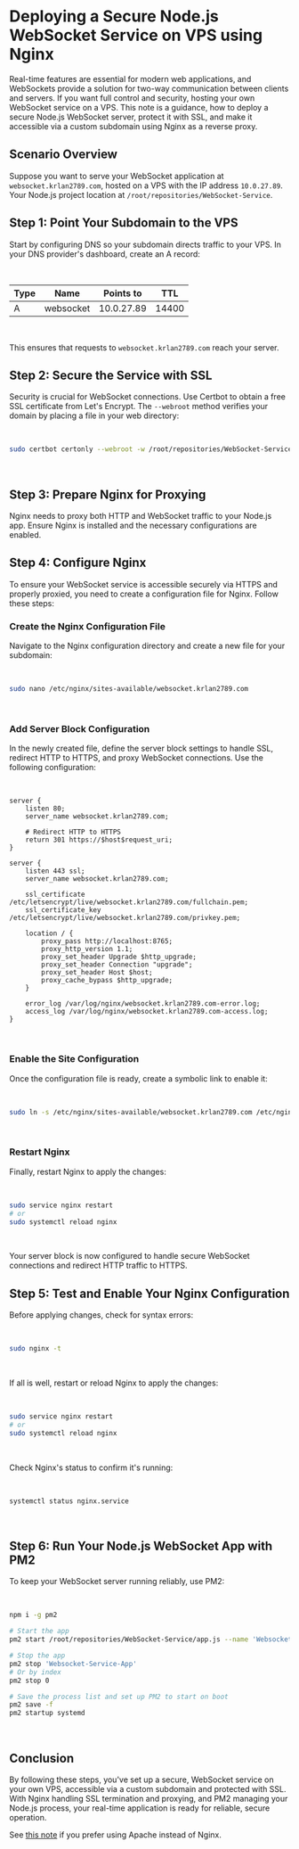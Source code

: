 # Deploying a Secure Node.js WebSocket Service on VPS using Nginx

Real-time features are essential for modern web applications, and WebSockets provide a solution for two-way communication between clients and servers. If you want full control and security, hosting your own WebSocket service on a VPS. This note is a guidance, how to deploy a secure Node.js WebSocket server, protect it with SSL, and make it accessible via a custom subdomain using Nginx as a reverse proxy.

## **Scenario Overview**

Suppose you want to serve your WebSocket application at `websocket.krlan2789.com`, hosted on a VPS with the IP address `10.0.27.89`. Your Node.js project location at `/root/repositories/WebSocket-Service`.

## **Step 1: Point Your Subdomain to the VPS**

Start by configuring DNS so your subdomain directs traffic to your VPS. In your DNS provider's dashboard, create an A record:

<br/>

| Type | Name      | Points to  | TTL   |
| ---- | --------- | ---------- | ----- |
| A    | websocket | 10.0.27.89 | 14400 |

<br/>

This ensures that requests to `websocket.krlan2789.com` reach your server.

## **Step 2: Secure the Service with SSL**

Security is crucial for WebSocket connections. Use Certbot to obtain a free SSL certificate from Let's Encrypt. The `--webroot` method verifies your domain by placing a file in your web directory:

<br/>

```bash
sudo certbot certonly --webroot -w /root/repositories/WebSocket-Service -d websocket.krlan2789.com
```

<br/>

## **Step 3: Prepare Nginx for Proxying**

Nginx needs to proxy both HTTP and WebSocket traffic to your Node.js app. Ensure Nginx is installed and the necessary configurations are enabled.

## **Step 4: Configure Nginx**

To ensure your WebSocket service is accessible securely via HTTPS and properly proxied, you need to create a configuration file for Nginx. Follow these steps:

### **Create the Nginx Configuration File**

Navigate to the Nginx configuration directory and create a new file for your subdomain:

<br/>

```bash
sudo nano /etc/nginx/sites-available/websocket.krlan2789.com
```

<br/>

### **Add Server Block Configuration**

In the newly created file, define the server block settings to handle SSL, redirect HTTP to HTTPS, and proxy WebSocket connections. Use the following configuration:

<br/>

```nginx
server {
    listen 80;
    server_name websocket.krlan2789.com;

    # Redirect HTTP to HTTPS
    return 301 https://$host$request_uri;
}

server {
    listen 443 ssl;
    server_name websocket.krlan2789.com;

    ssl_certificate /etc/letsencrypt/live/websocket.krlan2789.com/fullchain.pem;
    ssl_certificate_key /etc/letsencrypt/live/websocket.krlan2789.com/privkey.pem;

    location / {
        proxy_pass http://localhost:8765;
        proxy_http_version 1.1;
        proxy_set_header Upgrade $http_upgrade;
        proxy_set_header Connection "upgrade";
        proxy_set_header Host $host;
        proxy_cache_bypass $http_upgrade;
    }

    error_log /var/log/nginx/websocket.krlan2789.com-error.log;
    access_log /var/log/nginx/websocket.krlan2789.com-access.log;
}
```

<br/>

### **Enable the Site Configuration**

Once the configuration file is ready, create a symbolic link to enable it:

<br/>

```bash
sudo ln -s /etc/nginx/sites-available/websocket.krlan2789.com /etc/nginx/sites-enabled/
```

<br/>

### **Restart Nginx**

Finally, restart Nginx to apply the changes:

<br/>

```bash
sudo service nginx restart
# or
sudo systemctl reload nginx
```

<br/>

Your server block is now configured to handle secure WebSocket connections and redirect HTTP traffic to HTTPS.

## **Step 5: Test and Enable Your Nginx Configuration**

Before applying changes, check for syntax errors:

<br/>

```bash
sudo nginx -t
```

<br/>

If all is well, restart or reload Nginx to apply the changes:

<br/>

```bash
sudo service nginx restart
# or
sudo systemctl reload nginx
```

<br/>

Check Nginx's status to confirm it's running:

<br/>

```bash
systemctl status nginx.service
```

<br/>

## **Step 6: Run Your Node.js WebSocket App with PM2**

To keep your WebSocket server running reliably, use PM2:

<br/>

```bash
npm i -g pm2

# Start the app
pm2 start /root/repositories/WebSocket-Service/app.js --name 'Websocket-Service-App' --watch

# Stop the app
pm2 stop 'Websocket-Service-App'
# Or by index
pm2 stop 0

# Save the process list and set up PM2 to start on boot
pm2 save -f
pm2 startup systemd
```

<br/>

## **Conclusion**

By following these steps, you've set up a secure, WebSocket service on your own VPS, accessible via a custom subdomain and protected with SSL. With Nginx handling SSL termination and proxying, and PM2 managing your Node.js process, your real-time application is ready for reliable, secure operation.

See [this note](/note/2/Secure%20WebSocket%20Service%20on%20a%20VPS%20using%20Apache) if you prefer using Apache instead of Nginx.